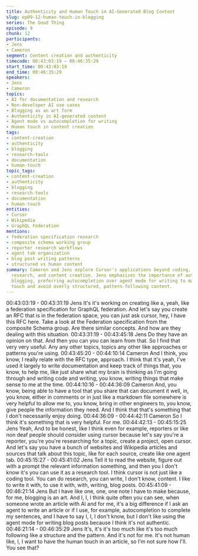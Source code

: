 ```yaml
---
title: Authenticity and Human Touch in AI-Generated Blog Content
slug: ep09-12-human-touch-in-blogging
series: The Good Thing
episode: 9
chunk: 12
participants:
- Jens
- Cameron
segment: Content creation and authenticity
timecode: 00:43:03:19 – 00:46:35:29
start_time: 00:43:03:19
end_time: 00:46:35:29
speakers:
- Jens
- Cameron
topics:
- AI for documentation and research
- Non-developer AI use cases
- Blogging as an art form
- Authenticity in AI-generated content
- Agent mode vs autocompletion for writing
- Human touch in content creation
tags:
- content-creation
- authenticity
- blogging
- research-tools
- documentation
- human-touch
topic_tags:
- content-creation
- authenticity
- blogging
- research-tools
- documentation
- human-touch
entities:
- Cursor
- Wikipedia
- GraphQL Federation
mentions:
- federation specification research
- composite schema working group
- reporter research workflows
- agent tab organization
- blog post writing patterns
- structured vs human content
summary: Cameron and Jens explore Cursor's applications beyond coding, including documentation,
  research, and content creation. Jens emphasizes the importance of authenticity in
  blogging, preferring autocompletion over agent mode for writing to maintain human
  touch and avoid overly structured, pattern-following content.
---
```


00:43:03:19 - 00:43:31:19
Jens
It's it's working on creating like a, yeah, like a federation specification for GraphQL federation.
And let's say you create an RFC that is in the federation space, you can just ask cursor, hey, I
have this RFC here. Take a look at the Federation specification from the composite Schema
group. Are there similar concepts. And how are they dealing with this situation.
00:43:31:19 - 00:43:45:18
Jens
Do they have an opinion on that. And then you can you can learn from that. So I find that very
very useful. Any any other topics, topics any other like approaches or patterns you're using.
00:43:45:20 - 00:44:10:14
Cameron
And I think, you know, I really relate with the RFC type, approach. I think that it's yeah, I've used
it largely to write documentation and keep track of things that, you know, to help me, like just
share what my brain is thinking as I'm going through and writing code and writing, you know,
writing things that make sense to me at the time.
00:44:10:16 - 00:44:36:09
Cameron
And, you know, being able to have a tool that you share that can document it well, in, you know,
either in comments or in just like a markdown file somewhere is very helpful to allow me to, you
know, bring in other engineers to, you know, give people the information they need. And I think
that that's something that I don't necessarily enjoy doing.
00:44:36:09 - 00:44:42:11
Cameron
So I think it's something that is very helpful. For me.
00:44:42:13 - 00:45:15:25
Jens
Yeah, And to be honest, like I think even for example, reporters or like non deaf people should
consider using cursor because let's say you're a reporter, you're you're researching for a topic,
create a project, open cursor. And let's say you have a bunch of websites and Wikipedia articles
and sources that talk about this topic, like for each source, create like one agent tab.
00:45:15:27 - 00:45:41:02
Jens
Tell it to read the website, figure out with a prompt the relevant information something, and then
you I don't know it's you can use it as a research tool. I think cursor is not just like a coding tool.
You can do research, you can write, I don't know, content. I like to write it with, to use it with,
with, writing, blog posts.
00:45:41:09 - 00:46:21:14
Jens
But I have like one, one, one note I have to make because, for me, blogging is an art. And I, I, I
think quite often you can see, when someone wrote an article with AI and for me, it's a big
difference if I ask an agent to write an article or if I use, for example, autocompletion to complete
my sentences, and I have to say I, I, I don't know, but I don't like using the agent mode for
writing blog posts because I think it's not authentic.
00:46:21:14 - 00:46:35:29
Jens
It's, it's it's too much like it's too much following like a structure and the pattern. And it's not for
me. It's not human like, I, I want to have the human touch in an article, so I'm not sure how I'll.
You see that?
